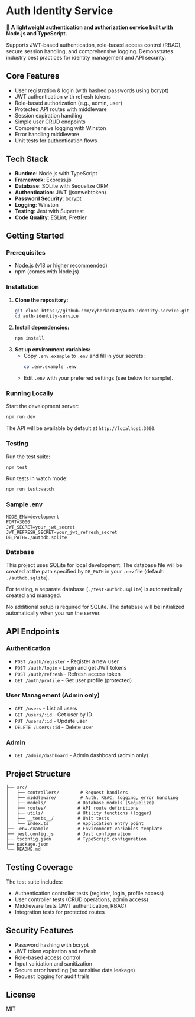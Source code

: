# Auth Identity Service

🔐 **A lightweight authentication and authorization service built with Node.js and TypeScript.**

Supports JWT-based authentication, role-based access control (RBAC), secure session handling, and comprehensive logging. Demonstrates industry best practices for identity management and API security.

## Core Features

- User registration & login (with hashed passwords using bcrypt)
- JWT authentication with refresh tokens
- Role-based authorization (e.g., admin, user)
- Protected API routes with middleware
- Session expiration handling
- Simple user CRUD endpoints
- Comprehensive logging with Winston
- Error handling middleware
- Unit tests for authentication flows

## Tech Stack

- **Runtime**: Node.js with TypeScript
- **Framework**: Express.js
- **Database**: SQLite with Sequelize ORM
- **Authentication**: JWT (jsonwebtoken)
- **Password Security**: bcrypt
- **Logging**: Winston
- **Testing**: Jest with Supertest
- **Code Quality**: ESLint, Prettier

## Getting Started

### Prerequisites
- Node.js (v18 or higher recommended)
- npm (comes with Node.js)

### Installation

1. **Clone the repository:**
   ```bash
   git clone https://github.com/cyberkid042/auth-identity-service.git
   cd auth-identity-service
   ```
2. **Install dependencies:**
   ```bash
   npm install
   ```
3. **Set up environment variables:**
   - Copy `.env.example` to `.env` and fill in your secrets:
     ```bash
     cp .env.example .env
     ```
   - Edit `.env` with your preferred settings (see below for sample).

### Running Locally

Start the development server:
```bash
npm run dev
```

The API will be available by default at `http://localhost:3000`.

### Testing

Run the test suite:
```bash
npm test
```

Run tests in watch mode:
```bash
npm run test:watch
```

### Sample .env
```
NODE_ENV=development
PORT=3000
JWT_SECRET=your_jwt_secret
JWT_REFRESH_SECRET=your_jwt_refresh_secret
DB_PATH=./authdb.sqlite
```

### Database

This project uses SQLite for local development. The database file will be created at the path specified by `DB_PATH` in your `.env` file (default: `./authdb.sqlite`).

For testing, a separate database (`./test-authdb.sqlite`) is automatically created and managed.

No additional setup is required for SQLite. The database will be initialized automatically when you run the server.

## API Endpoints

### Authentication
- `POST /auth/register` - Register a new user
- `POST /auth/login` - Login and get JWT tokens
- `POST /auth/refresh` - Refresh access token
- `GET /auth/profile` - Get user profile (protected)

### User Management (Admin only)
- `GET /users` - List all users
- `GET /users/:id` - Get user by ID
- `PUT /users/:id` - Update user
- `DELETE /users/:id` - Delete user

### Admin
- `GET /admin/dashboard` - Admin dashboard (admin only)

## Project Structure

```
├── src/
│   ├── controllers/        # Request handlers
│   ├── middleware/         # Auth, RBAC, logging, error handling
│   ├── models/            # Database models (Sequelize)
│   ├── routes/            # API route definitions
│   ├── utils/             # Utility functions (logger)
│   ├── __tests__/         # Unit tests
│   └── index.ts           # Application entry point
├── .env.example           # Environment variables template
├── jest.config.js         # Jest configuration
├── tsconfig.json          # TypeScript configuration
├── package.json
└── README.md
```

## Testing Coverage

The test suite includes:
- Authentication controller tests (register, login, profile access)
- User controller tests (CRUD operations, admin access)
- Middleware tests (JWT authentication, RBAC)
- Integration tests for protected routes

## Security Features

- Password hashing with bcrypt
- JWT token expiration and refresh
- Role-based access control
- Input validation and sanitization
- Secure error handling (no sensitive data leakage)
- Request logging for audit trails

## License

MIT
